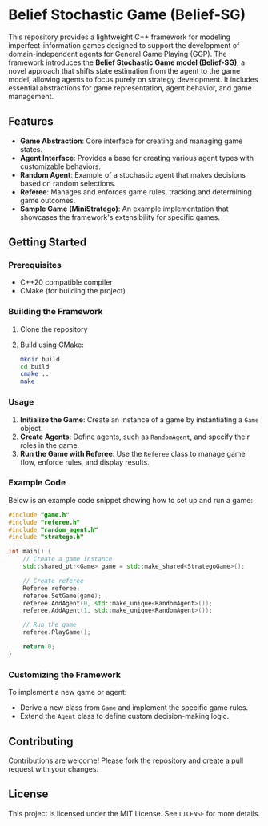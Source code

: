 # Belief Stochastic Game (Belief-SG)

This repository provides a lightweight C++ framework for modeling imperfect-information games designed to support the development of domain-independent agents for General Game Playing (GGP). The framework introduces the **Belief Stochastic Game model (Belief-SG)**, a novel approach that shifts state estimation from the agent to the game model, allowing agents to focus purely on strategy development. It includes essential abstractions for game representation, agent behavior, and game management.

## Features

- **Game Abstraction**: Core interface for creating and managing game states.
- **Agent Interface**: Provides a base for creating various agent types with customizable behaviors.
- **Random Agent**: Example of a stochastic agent that makes decisions based on random selections.
- **Referee**: Manages and enforces game rules, tracking and determining game outcomes.
- **Sample Game (MiniStratego)**: An example implementation that showcases the framework's extensibility for specific games.

## Getting Started

### Prerequisites

- C++20 compatible compiler
- CMake (for building the project)

### Building the Framework

1. Clone the repository

2. Build using CMake:

   ```bash
   mkdir build
   cd build
   cmake ..
   make
   ```

### Usage

1. **Initialize the Game**: Create an instance of a game by instantiating a `Game` object.
2. **Create Agents**: Define agents, such as `RandomAgent`, and specify their roles in the game.
3. **Run the Game with Referee**: Use the `Referee` class to manage game flow, enforce rules, and display results.

### Example Code

Below is an example code snippet showing how to set up and run a game:

```cpp
#include "game.h"
#include "referee.h"
#include "random_agent.h"
#include "stratego.h"

int main() {
    // Create a game instance
    std::shared_ptr<Game> game = std::make_shared<StrategoGame>();

    // Create referee
    Referee referee;
    referee.SetGame(game);
    referee.AddAgent(0, std::make_unique<RandomAgent>());
    referee.AddAgent(1, std::make_unique<RandomAgent>());

    // Run the game
    referee.PlayGame();

    return 0;
}
```

### Customizing the Framework

To implement a new game or agent:
- Derive a new class from `Game` and implement the specific game rules.
- Extend the `Agent` class to define custom decision-making logic.

## Contributing

Contributions are welcome! Please fork the repository and create a pull request with your changes.

## License

This project is licensed under the MIT License. See `LICENSE` for more details.